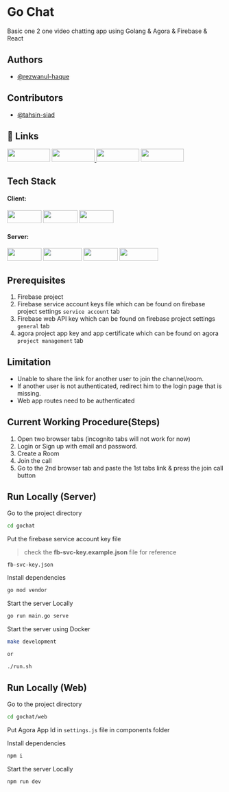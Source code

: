 # Go Chat

Basic one 2 one video chatting app using Golang & Agora & Firebase & React

## Authors

- [@rezwanul-haque](https://www.github.com/rezwanul-haque)

## Contributors
- [@tahsin-siad](https://github.com/tahsinsiad)

## 🔗 Links

<p float="left">
    <a href="https://rezwanul-haque.hashnode.dev/"><img src="https://img.shields.io/badge/my_blog-004?style=for-the-badge&logo=blogger&logoColor=white" width="100" height="30px" /></a>
    <a href="https://rezwanul-haque-portfolio.herokuapp.com/en/"><img src="https://img.shields.io/badge/my_portfolio-001?style=for-the-badge&logo=ko-fi&logoColor=white" width="100" height="30px" /> </a>
    <a href="https://www.linkedin.com/in/rezwanul-haque/"><img src="https://img.shields.io/badge/linkedin-0A66C2?style=for-the-badge&logo=linkedin&logoColor=white" width="100" height="30px" /></a>
    <a href="https://twitter.com/Rezwanul__Haque"><img src="https://img.shields.io/badge/twitter-1DA1F2?style=for-the-badge&logo=twitter&logoColor=white" width="100" height="30px" /></a>
</p>

## Tech Stack

#### **Client:**

<p>
    <img src="https://img.shields.io/badge/react-%2320232a.svg?style=for-the-badge&logo=react&logoColor=%2361DAFB" width="80" height="30px" />
    <img src="https://img.shields.io/badge/bootstrap-%23563D7C.svg?style=for-the-badge&logo=bootstrap&logoColor=white" width="80" height="30px" />
    <img src="https://img.shields.io/badge/MUI-%230081CB.svg?style=for-the-badge&logo=material-ui&logoColor=white" width="80" height="30px" />
</p>

#### **Server:**

<p>
    <img src="https://img.shields.io/badge/go-%2300ADD8.svg?style=flat-square&logo=go&logoColor=white" width="80" height="30px" />
    <img src="https://img.shields.io/badge/Echo-Framework-brightgreen" width="90" height="30px" />
    <img src="https://img.shields.io/badge/firebase-%23039BE5.svg?style=for-the-badge&logo=firebase" width="80" height="30px" />
    <img src="https://img.shields.io/badge/Agora-Agora.io-blue" width="90" height="30px" />
</p>

## Prerequisites

1. Firebase project
2. Firebase service account keys file which can be found on firebase project settings `service account` tab
3. Firebase web API key which can be found on firebase project settings `general` tab
4. agora project app key and app certificate which can be found on agora `project management` tab

## Limitation

- Unable to share the link for another user to join the channel/room.
- If another user is not authenticated, redirect him to the login page that is missing.
- Web app routes need to be authenticated

## Current Working Procedure(Steps)

1. Open two browser tabs (incognito tabs will not work for now)
2. Login or Sign up with email and password.
3. Create a Room
4. Join the call
5. Go to the 2nd browser tab and paste the 1st tabs link & press the join call button

## Run Locally (Server)

Go to the project directory

```bash
cd gochat
```

Put the firebase service account key file

> check the **fb-svc-key.example.json** file for reference

```
fb-svc-key.json
```

Install dependencies

```bash
go mod vendor
```

Start the server Locally

```bash
go run main.go serve
```

Start the server using Docker

```bash
make development

or

./run.sh
```

## Run Locally (Web)

Go to the project directory

```bash
cd gochat/web
```

Put Agora App Id in `settings.js` file in components folder

Install dependencies

```bash
npm i
```

Start the server Locally

```bash
npm run dev
```
